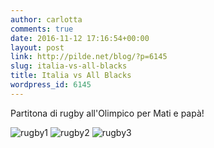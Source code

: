 ```yaml
---
author: carlotta
comments: true
date: 2016-11-12 17:16:54+00:00
layout: post
link: http://pilde.net/blog/?p=6145
slug: italia-vs-all-blacks
title: Italia vs All Blacks
wordpress_id: 6145
---
```


Partitona di rugby all'Olimpico per Mati e papà!

![rugby1](http://pilde.net/blog/wp-content/uploads/2017/01/rugby1.jpg) ![rugby2](http://pilde.net/blog/wp-content/uploads/2017/01/rugby2.jpg) ![rugby3](http://pilde.net/blog/wp-content/uploads/2017/01/rugby3.jpg)
